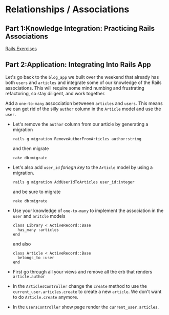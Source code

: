 # Relationships / Associations

## Part 1:Knowledge Integration: Practicing Rails Associations

[Rails Exercises](/associations.md)

## Part 2:Application: Integrating Into Rails App

Let's go back to the `blog_app` we built over the weekend that already has both `users` and `articles` and integrate some of our knowledge of the Rails associations. This will require some mind numbing and frustrating refactoring, so stay diligent, and work together.

Add a `one-to-many` assocciation betweeen `articles` and `users`. This means we can get rid of the silly `author` column in the `Article` model and use the `user`.

* Let's remove the `author` column from our article by generating a migration

  ```
  rails g migration RemoveAuthorFromArticles author:string
  ```

  and then migrate

  ```
  rake db:migrate
  ```

* Let's also add `user_id` *foriegn key*  to the `Article` model by using a migration.

  ```
  rails g migration AddUserIdToArticles user_id:integer
  ```

  and be sure to migrate

  ```
  rake db:migrate
  ```

* Use your knowledge of `one-to-many` to implement the association in the `user` and `aritcle` models

  

  ```
  class Library < ActiveRecord::Base
    has_many :articles
  end
  ```

  and also

  ```
  class Article < ActiveRecord::Base
    belongs_to :user
  end
  ```

* First go through all your views and remove all the erb that renders `article.author`
* In the `ArticlesController` change the `create` method to use the `current_user.articles.create` to create a new `article`. We don't want to do `Article.create` anymore.
* In the `UsersController` show page render the `current_user.articles`.